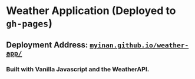 # Weather Application (Deployed to `gh-pages`)
## Deployment Address: [`myinan.github.io/weather-app/`](https://myinan.github.io/weather-app/ "myinan.github.io/weather-app/")
### Built with Vanilla Javascript and the WeatherAPI.